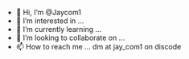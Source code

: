 - 👋 Hi, I’m @Jaycom1
- 👀 I’m interested in ...
- 🌱 I’m currently learning ...
- 💞️ I’m looking to collaborate on ...
- 📫 How to reach me ... dm at jay_com1 on discode

<!---
Jaycom1/Jaycom1 is a ✨ special ✨ repository because its `README.md` (this file) appears on your GitHub profile.
You can click the Preview link to take a look at your changes.
--->
